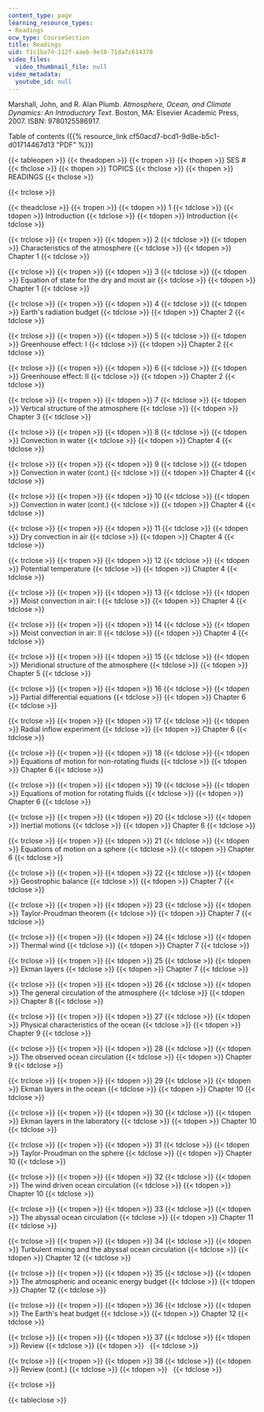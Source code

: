 ```yaml
---
content_type: page
learning_resource_types:
- Readings
ocw_type: CourseSection
title: Readings
uid: f1c1ba74-112f-aaeb-9e10-71da7c614370
video_files:
  video_thumbnail_file: null
video_metadata:
  youtube_id: null
---
```


Marshall, John, and R. Alan Plumb. _Atmosphere, Ocean, and Climate Dynamics: An Introductory Text_. Boston, MA: Elsevier Academic Press, 2007. ISBN: 9780125586917.

Table of contents ({{% resource_link cf50acd7-bcd1-9d8e-b5c1-d01714467d13 "PDF" %}})

{{< tableopen >}}
{{< theadopen >}}
{{< tropen >}}
{{< thopen >}}
SES #
{{< thclose >}}
{{< thopen >}}
TOPICS
{{< thclose >}}
{{< thopen >}}
READINGS
{{< thclose >}}

{{< trclose >}}

{{< theadclose >}}
{{< tropen >}}
{{< tdopen >}}
1
{{< tdclose >}}
{{< tdopen >}}
Introduction
{{< tdclose >}}
{{< tdopen >}}
Introduction
{{< tdclose >}}

{{< trclose >}}
{{< tropen >}}
{{< tdopen >}}
2
{{< tdclose >}}
{{< tdopen >}}
Characteristics of the atmosphere
{{< tdclose >}}
{{< tdopen >}}
Chapter 1
{{< tdclose >}}

{{< trclose >}}
{{< tropen >}}
{{< tdopen >}}
3
{{< tdclose >}}
{{< tdopen >}}
Equation of state for the dry and moist air
{{< tdclose >}}
{{< tdopen >}}
Chapter 1
{{< tdclose >}}

{{< trclose >}}
{{< tropen >}}
{{< tdopen >}}
4
{{< tdclose >}}
{{< tdopen >}}
Earth's radiation budget
{{< tdclose >}}
{{< tdopen >}}
Chapter 2
{{< tdclose >}}

{{< trclose >}}
{{< tropen >}}
{{< tdopen >}}
5
{{< tdclose >}}
{{< tdopen >}}
Greenhouse effect: I
{{< tdclose >}}
{{< tdopen >}}
Chapter 2
{{< tdclose >}}

{{< trclose >}}
{{< tropen >}}
{{< tdopen >}}
6
{{< tdclose >}}
{{< tdopen >}}
Greenhouse effect: II
{{< tdclose >}}
{{< tdopen >}}
Chapter 2
{{< tdclose >}}

{{< trclose >}}
{{< tropen >}}
{{< tdopen >}}
7
{{< tdclose >}}
{{< tdopen >}}
Vertical structure of the atmosphere
{{< tdclose >}}
{{< tdopen >}}
Chapter 3
{{< tdclose >}}

{{< trclose >}}
{{< tropen >}}
{{< tdopen >}}
8
{{< tdclose >}}
{{< tdopen >}}
Convection in water
{{< tdclose >}}
{{< tdopen >}}
Chapter 4
{{< tdclose >}}

{{< trclose >}}
{{< tropen >}}
{{< tdopen >}}
9
{{< tdclose >}}
{{< tdopen >}}
Convection in water (cont.)
{{< tdclose >}}
{{< tdopen >}}
Chapter 4
{{< tdclose >}}

{{< trclose >}}
{{< tropen >}}
{{< tdopen >}}
10
{{< tdclose >}}
{{< tdopen >}}
Convection in water (cont.)
{{< tdclose >}}
{{< tdopen >}}
Chapter 4
{{< tdclose >}}

{{< trclose >}}
{{< tropen >}}
{{< tdopen >}}
11
{{< tdclose >}}
{{< tdopen >}}
Dry convection in air
{{< tdclose >}}
{{< tdopen >}}
Chapter 4
{{< tdclose >}}

{{< trclose >}}
{{< tropen >}}
{{< tdopen >}}
12
{{< tdclose >}}
{{< tdopen >}}
Potential temperature
{{< tdclose >}}
{{< tdopen >}}
Chapter 4
{{< tdclose >}}

{{< trclose >}}
{{< tropen >}}
{{< tdopen >}}
13
{{< tdclose >}}
{{< tdopen >}}
Moist convection in air: I
{{< tdclose >}}
{{< tdopen >}}
Chapter 4
{{< tdclose >}}

{{< trclose >}}
{{< tropen >}}
{{< tdopen >}}
14
{{< tdclose >}}
{{< tdopen >}}
Moist convection in air: II
{{< tdclose >}}
{{< tdopen >}}
Chapter 4
{{< tdclose >}}

{{< trclose >}}
{{< tropen >}}
{{< tdopen >}}
15
{{< tdclose >}}
{{< tdopen >}}
Meridional structure of the atmosphere
{{< tdclose >}}
{{< tdopen >}}
Chapter 5
{{< tdclose >}}

{{< trclose >}}
{{< tropen >}}
{{< tdopen >}}
16
{{< tdclose >}}
{{< tdopen >}}
Partial differential equations
{{< tdclose >}}
{{< tdopen >}}
Chapter 6
{{< tdclose >}}

{{< trclose >}}
{{< tropen >}}
{{< tdopen >}}
17
{{< tdclose >}}
{{< tdopen >}}
Radial inflow experiment
{{< tdclose >}}
{{< tdopen >}}
Chapter 6
{{< tdclose >}}

{{< trclose >}}
{{< tropen >}}
{{< tdopen >}}
18
{{< tdclose >}}
{{< tdopen >}}
Equations of motion for non-rotating fluids
{{< tdclose >}}
{{< tdopen >}}
Chapter 6
{{< tdclose >}}

{{< trclose >}}
{{< tropen >}}
{{< tdopen >}}
19
{{< tdclose >}}
{{< tdopen >}}
Equations of motion for rotating fluids
{{< tdclose >}}
{{< tdopen >}}
Chapter 6
{{< tdclose >}}

{{< trclose >}}
{{< tropen >}}
{{< tdopen >}}
20
{{< tdclose >}}
{{< tdopen >}}
Inertial motions
{{< tdclose >}}
{{< tdopen >}}
Chapter 6
{{< tdclose >}}

{{< trclose >}}
{{< tropen >}}
{{< tdopen >}}
21
{{< tdclose >}}
{{< tdopen >}}
Equations of motion on a sphere
{{< tdclose >}}
{{< tdopen >}}
Chapter 6
{{< tdclose >}}

{{< trclose >}}
{{< tropen >}}
{{< tdopen >}}
22
{{< tdclose >}}
{{< tdopen >}}
Geostrophic balance
{{< tdclose >}}
{{< tdopen >}}
Chapter 7
{{< tdclose >}}

{{< trclose >}}
{{< tropen >}}
{{< tdopen >}}
23
{{< tdclose >}}
{{< tdopen >}}
Taylor-Proudman theorem
{{< tdclose >}}
{{< tdopen >}}
Chapter 7
{{< tdclose >}}

{{< trclose >}}
{{< tropen >}}
{{< tdopen >}}
24
{{< tdclose >}}
{{< tdopen >}}
Thermal wind
{{< tdclose >}}
{{< tdopen >}}
Chapter 7
{{< tdclose >}}

{{< trclose >}}
{{< tropen >}}
{{< tdopen >}}
25
{{< tdclose >}}
{{< tdopen >}}
Ekman layers
{{< tdclose >}}
{{< tdopen >}}
Chapter 7
{{< tdclose >}}

{{< trclose >}}
{{< tropen >}}
{{< tdopen >}}
26
{{< tdclose >}}
{{< tdopen >}}
The general circulation of the atmosphere
{{< tdclose >}}
{{< tdopen >}}
Chapter 8
{{< tdclose >}}

{{< trclose >}}
{{< tropen >}}
{{< tdopen >}}
27
{{< tdclose >}}
{{< tdopen >}}
Physical characteristics of the ocean
{{< tdclose >}}
{{< tdopen >}}
Chapter 9
{{< tdclose >}}

{{< trclose >}}
{{< tropen >}}
{{< tdopen >}}
28
{{< tdclose >}}
{{< tdopen >}}
The observed ocean circulation
{{< tdclose >}}
{{< tdopen >}}
Chapter 9
{{< tdclose >}}

{{< trclose >}}
{{< tropen >}}
{{< tdopen >}}
29
{{< tdclose >}}
{{< tdopen >}}
Ekman layers in the ocean
{{< tdclose >}}
{{< tdopen >}}
Chapter 10
{{< tdclose >}}

{{< trclose >}}
{{< tropen >}}
{{< tdopen >}}
30
{{< tdclose >}}
{{< tdopen >}}
Ekman layers in the laboratory
{{< tdclose >}}
{{< tdopen >}}
Chapter 10
{{< tdclose >}}

{{< trclose >}}
{{< tropen >}}
{{< tdopen >}}
31
{{< tdclose >}}
{{< tdopen >}}
Taylor-Proudman on the sphere
{{< tdclose >}}
{{< tdopen >}}
Chapter 10
{{< tdclose >}}

{{< trclose >}}
{{< tropen >}}
{{< tdopen >}}
32
{{< tdclose >}}
{{< tdopen >}}
The wind driven ocean circulation
{{< tdclose >}}
{{< tdopen >}}
Chapter 10
{{< tdclose >}}

{{< trclose >}}
{{< tropen >}}
{{< tdopen >}}
33
{{< tdclose >}}
{{< tdopen >}}
The abyssal ocean circulation
{{< tdclose >}}
{{< tdopen >}}
Chapter 11
{{< tdclose >}}

{{< trclose >}}
{{< tropen >}}
{{< tdopen >}}
34
{{< tdclose >}}
{{< tdopen >}}
Turbulent mixing and the abyssal ocean circulation
{{< tdclose >}}
{{< tdopen >}}
Chapter 12
{{< tdclose >}}

{{< trclose >}}
{{< tropen >}}
{{< tdopen >}}
35
{{< tdclose >}}
{{< tdopen >}}
The atmospheric and oceanic energy budget
{{< tdclose >}}
{{< tdopen >}}
Chapter 12
{{< tdclose >}}

{{< trclose >}}
{{< tropen >}}
{{< tdopen >}}
36
{{< tdclose >}}
{{< tdopen >}}
The Earth's heat budget
{{< tdclose >}}
{{< tdopen >}}
Chapter 12
{{< tdclose >}}

{{< trclose >}}
{{< tropen >}}
{{< tdopen >}}
37
{{< tdclose >}}
{{< tdopen >}}
Review
{{< tdclose >}}
{{< tdopen >}}
 
{{< tdclose >}}

{{< trclose >}}
{{< tropen >}}
{{< tdopen >}}
38
{{< tdclose >}}
{{< tdopen >}}
Review (cont.)
{{< tdclose >}}
{{< tdopen >}}
 
{{< tdclose >}}

{{< trclose >}}

{{< tableclose >}}